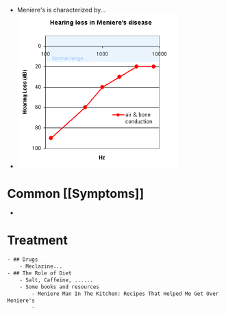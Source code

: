 - Meniere's is characterized by...
- ![meniereaudio.gif](../assets/meniereaudio_1638464957398_0.gif)
# Common [[Symptoms]]
-
# Treatment
	- ## Drugs
		- Meclazine...
	- ## The Role of Diet
		- Salt, Caffeine, ......
		- Some books and resources
			- Meniere Man In The Kitchen: Recipes That Helped Me Get Over Meniere's
			-
